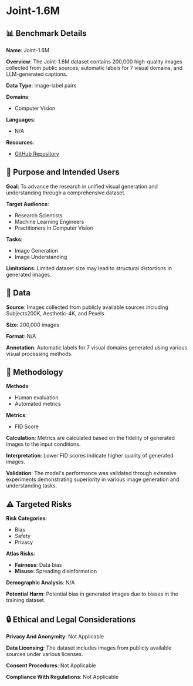 # Joint-1.6M

## 📊 Benchmark Details

**Name**: Joint-1.6M

**Overview**: The Joint-1.6M dataset contains 200,000 high-quality images collected from public sources, automatic labels for 7 visual domains, and LLM-generated captions.

**Data Type**: image-label pairs

**Domains**:
- Computer Vision

**Languages**:
- N/A

**Resources**:
- [GitHub Repository](https://github.com/VIPL-GENUN/Jodi)

## 🎯 Purpose and Intended Users

**Goal**: To advance the research in unified visual generation and understanding through a comprehensive dataset.

**Target Audience**:
- Research Scientists
- Machine Learning Engineers
- Practitioners in Computer Vision

**Tasks**:
- Image Generation
- Image Understanding

**Limitations**: Limited dataset size may lead to structural distortions in generated images.

## 💾 Data

**Source**: Images collected from publicly available sources including Subjects200K, Aesthetic-4K, and Pexels

**Size**: 200,000 images

**Format**: N/A

**Annotation**: Automatic labels for 7 visual domains generated using various visual processing methods.

## 🔬 Methodology

**Methods**:
- Human evaluation
- Automated metrics

**Metrics**:
- FID Score

**Calculation**: Metrics are calculated based on the fidelity of generated images to the input conditions.

**Interpretation**: Lower FID scores indicate higher quality of generated images.

**Validation**: The model's performance was validated through extensive experiments demonstrating superiority in various image generation and understanding tasks.

## ⚠️ Targeted Risks

**Risk Categories**:
- Bias
- Safety
- Privacy

**Atlas Risks**:
- **Fairness**: Data bias
- **Misuse**: Spreading disinformation

**Demographic Analysis**: N/A

**Potential Harm**: Potential bias in generated images due to biases in the training dataset.

## 🔒 Ethical and Legal Considerations

**Privacy And Anonymity**: Not Applicable

**Data Licensing**: The dataset includes images from publicly available sources under various licenses.

**Consent Procedures**: Not Applicable

**Compliance With Regulations**: Not Applicable
